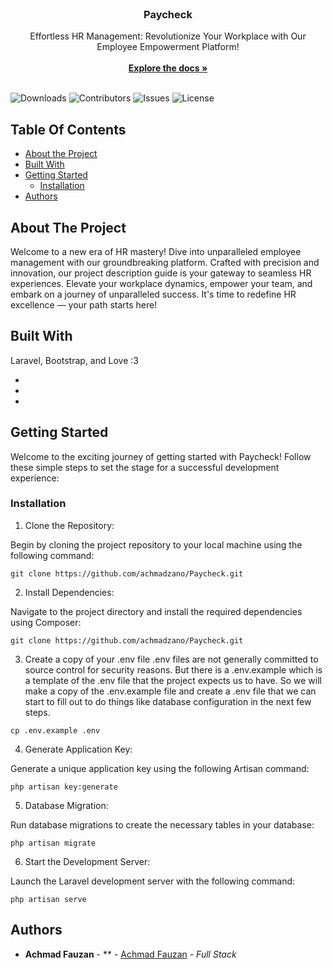 <br/>
<p align="center">
<!--   <a href="https://github.com/achmadzano/Paycheck">
    <img src="" alt="Logo" width="80" height="80"> -->
  </a>

  <h3 align="center">Paycheck</h3>

  <p align="center">
    Effortless HR Management: Revolutionize Your Workplace with Our Employee Empowerment Platform!
    <br/>
    <br/>
    <a href="https://github.com/achmadzano/Paycheck"><strong>Explore the docs »</strong></a>
    <br/>
    <br/>
  </p>
</p>

![Downloads](https://img.shields.io/github/downloads/achmadzano/Paycheck/total) ![Contributors](https://img.shields.io/github/contributors/achmadzano/Paycheck?color=dark-green) ![Issues](https://img.shields.io/github/issues/achmadzano/Paycheck) ![License](https://img.shields.io/github/license/achmadzano/Paycheck) 

## Table Of Contents

* [About the Project](#about-the-project)
* [Built With](#built-with)
* [Getting Started](#getting-started)
  * [Installation](#installation)
* [Authors](#authors)


## About The Project

Welcome to a new era of HR mastery! Dive into unparalleled employee management with our groundbreaking platform. Crafted with precision and innovation, our project description guide is your gateway to seamless HR experiences. Elevate your workplace dynamics, empower your team, and embark on a journey of unparalleled success. It's time to redefine HR excellence — your path starts here!

## Built With

Laravel, Bootstrap, and Love :3

* []()
* []()
* []()

## Getting Started

Welcome to the exciting journey of getting started with Paycheck! Follow these simple steps to set the stage for a successful development experience:

### Installation

1. Clone the Repository:

Begin by cloning the project repository to your local machine using the following command:
```
git clone https://github.com/achmadzano/Paycheck.git
```
2. Install Dependencies:

Navigate to the project directory and install the required dependencies using Composer:
```
git clone https://github.com/achmadzano/Paycheck.git
```
3. Create a copy of your .env file
.env files are not generally committed to source control for security reasons. But there is a .env.example which is a template of the .env file that the project expects us to have. So we will make a copy of the .env.example file and create a .env file that we can start to fill out to do things like database configuration in the next few steps.
```
cp .env.example .env
```
4. Generate Application Key:

Generate a unique application key using the following Artisan command:
```
php artisan key:generate
```
5. Database Migration:

Run database migrations to create the necessary tables in your database:
```
php artisan migrate
```
6. Start the Development Server:

Launch the Laravel development server with the following command:
```
php artisan serve
```
## Authors

* **Achmad Fauzan** - ** - [Achmad Fauzan](https://github.com/achmadzano) - *Full Stack*
